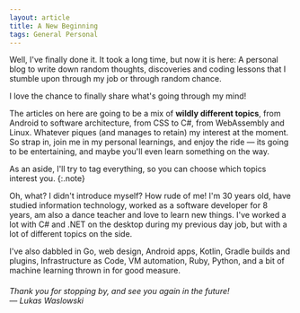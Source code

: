 ```yaml
---
layout: article
title: A New Beginning
tags: General Personal
---
```

Well, I've finally done it. It took a long time, but now it is here: A personal blog to write down random thoughts,
discoveries and coding lessons that I stumble upon through my job or through random chance.
<!--more-->
I love the chance to finally share what's going through my mind!

The articles on here are going to be a mix of **wildly different topics**, from Android to software architecture,
from CSS to C#, from WebAssembly and Linux. Whatever piques (and manages to retain) my interest at the moment.
So strap in, join me in my personal learnings, and enjoy the ride &mdash; its going to be entertaining,
and maybe you'll even learn something on the way.

As an aside, I'll try to tag everything, so you can choose which topics interest you.
{:.note}

Oh, what? I didn't introduce myself? How rude of me! I'm 30 years old, have studied information technology,
worked as a software developer for 8 years, am also a dance teacher and love to learn new things.
I've worked a lot with C# and .NET on the desktop during my previous day job,
but with a lot of different topics on the side.

I've also dabbled in Go, web design, Android apps, Kotlin, Gradle builds and plugins,
Infrastructure as Code, VM automation, Ruby, Python, and a bit of machine learning thrown in for good measure.

###### Thank you for stopping by, and see you again in the future!<br>&mdash; Lukas Waslowski
